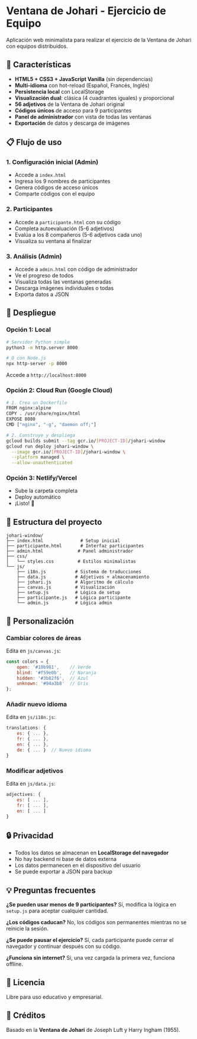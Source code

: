 # Ventana de Johari - Ejercicio de Equipo

Aplicación web minimalista para realizar el ejercicio de la Ventana de Johari con equipos distribuidos.

## 🎯 Características

- **HTML5 + CSS3 + JavaScript Vanilla** (sin dependencias)
- **Multi-idioma** con hot-reload (Español, Francés, Inglés)
- **Persistencia local** con LocalStorage
- **Visualización dual**: clásica (4 cuadrantes iguales) y proporcional
- **56 adjetivos** de la Ventana de Johari original
- **Códigos únicos** de acceso para 9 participantes
- **Panel de administrador** con vista de todas las ventanas
- **Exportación** de datos y descarga de imágenes

## 📋 Flujo de uso

### 1. Configuración inicial (Admin)
- Accede a `index.html`
- Ingresa los 9 nombres de participantes
- Genera códigos de acceso únicos
- Comparte códigos con el equipo

### 2. Participantes
- Accede a `participante.html` con su código
- Completa autoevaluación (5-6 adjetivos)
- Evalúa a los 8 compañeros (5-6 adjetivos cada uno)
- Visualiza su ventana al finalizar

### 3. Análisis (Admin)
- Accede a `admin.html` con código de administrador
- Ve el progreso de todos
- Visualiza todas las ventanas generadas
- Descarga imágenes individuales o todas
- Exporta datos a JSON

## 🚀 Despliegue

### Opción 1: Local
```bash
# Servidor Python simple
python3 -m http.server 8000

# O con Node.js
npx http-server -p 8000
```

Accede a `http://localhost:8000`

### Opción 2: Cloud Run (Google Cloud)
```bash
# 1. Crea un Dockerfile
FROM nginx:alpine
COPY . /usr/share/nginx/html
EXPOSE 8080
CMD ["nginx", "-g", "daemon off;"]

# 2. Construye y despliega
gcloud builds submit --tag gcr.io/[PROJECT-ID]/johari-window
gcloud run deploy johari-window \
  --image gcr.io/[PROJECT-ID]/johari-window \
  --platform managed \
  --allow-unauthenticated
```

### Opción 3: Netlify/Vercel
- Sube la carpeta completa
- Deploy automático
- ¡Listo! 🎉

## 📁 Estructura del proyecto

```
johari-window/
├── index.html              # Setup inicial
├── participante.html       # Interfaz participantes
├── admin.html             # Panel administrador
├── css/
│   └── styles.css         # Estilos minimalistas
└── js/
    ├── i18n.js           # Sistema de traducciones
    ├── data.js           # Adjetivos + almacenamiento
    ├── johari.js         # Algoritmo de cálculo
    ├── canvas.js         # Visualización
    ├── setup.js          # Lógica de setup
    ├── participante.js   # Lógica participante
    └── admin.js          # Lógica admin
```

## 🎨 Personalización

### Cambiar colores de áreas
Edita en `js/canvas.js`:
```javascript
const colors = {
    open: '#10b981',    // Verde
    blind: '#f59e0b',   // Naranja
    hidden: '#3b82f6',  // Azul
    unknown: '#94a3b8'  // Gris
};
```

### Añadir nuevo idioma
Edita en `js/i18n.js`:
```javascript
translations: {
    es: { ... },
    fr: { ... },
    en: { ... },
    de: { ... }  // Nuevo idioma
}
```

### Modificar adjetivos
Edita en `js/data.js`:
```javascript
adjectives: {
    es: [ ... ],
    fr: [ ... ],
    en: [ ... ]
}
```

## 🔒 Privacidad

- Todos los datos se almacenan en **LocalStorage del navegador**
- No hay backend ni base de datos externa
- Los datos permanecen en el dispositivo del usuario
- Se puede exportar a JSON para backup

## 💡 Preguntas frecuentes

**¿Se pueden usar menos de 9 participantes?**
Sí, modifica la lógica en `setup.js` para aceptar cualquier cantidad.

**¿Los códigos caducan?**
No, los códigos son permanentes mientras no se reinicie la sesión.

**¿Se puede pausar el ejercicio?**
Sí, cada participante puede cerrar el navegador y continuar después con su código.

**¿Funciona sin internet?**
Sí, una vez cargada la primera vez, funciona offline.

## 📝 Licencia

Libre para uso educativo y empresarial.

## 🤝 Créditos

Basado en la **Ventana de Johari** de Joseph Luft y Harry Ingham (1955).
